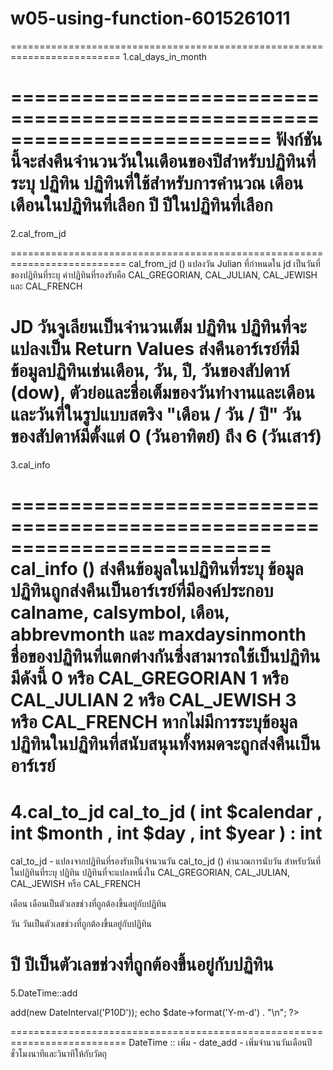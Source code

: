 # w05-using-function-6015261011
=========================================================================
1.cal_days_in_month
<?php
$number = cal_days_in_month(CAL_GREGORIAN, 8, 2003); // 31
echo "There were {$number} days in August 2003";
?>
==========================================================================
ฟังก์ชันนี้จะส่งคืนจำนวนวันในเดือนของปีสำหรับปฏิทินที่ระบุ
ปฏิทิน
ปฏิทินที่ใช้สำหรับการคำนวณ
เดือน
เดือนในปฏิทินที่เลือก
ปี
ปีในปฏิทินที่เลือก
==========================================================================
2.cal_from_jd
<?php
$today = unixtojd(mktime(0, 0, 0, 8, 16, 2003));
print_r(cal_from_jd($today, CAL_GREGORIAN));
?>
==========================================================================
cal_from_jd () แปลงวัน Julian ที่กำหนดใน jd เป็นวันที่ของปฏิทินที่ระบุ 
ค่าปฏิทินที่รองรับคือ CAL_GREGORIAN, CAL_JULIAN, CAL_JEWISH และ CAL_FRENCH

JD
วันจูเลียนเป็นจำนวนเต็ม
ปฏิทิน
ปฏิทินที่จะแปลงเป็น
Return Values 
ส่งคืนอาร์เรย์ที่มีข้อมูลปฏิทินเช่นเดือน, วัน, ปี, วันของสัปดาห์ (dow), 
ตัวย่อและชื่อเต็มของวันทำงานและเดือนและวันที่ในรูปแบบสตริง "เดือน / วัน / ปี" วันของสัปดาห์มีตั้งแต่ 0 (วันอาทิตย์) ถึง 6 (วันเสาร์)
==========================================================================
3.cal_info
<?php
$info = cal_info(0);
print_r($info);
?>
==========================================================================
cal_info () ส่งคืนข้อมูลในปฏิทินที่ระบุ
ข้อมูลปฏิทินถูกส่งคืนเป็นอาร์เรย์ที่มีองค์ประกอบ calname, calsymbol, เดือน, abbrevmonth และ maxdaysinmonth
ชื่อของปฏิทินที่แตกต่างกันซึ่งสามารถใช้เป็นปฏิทินมีดังนี้
0 หรือ CAL_GREGORIAN 
1 หรือ CAL_JULIAN 
2 หรือ CAL_JEWISH 
3 หรือ CAL_FRENCH 
หากไม่มีการระบุข้อมูลปฏิทินในปฏิทินที่สนับสนุนทั้งหมดจะถูกส่งคืนเป็นอาร์เรย์
==========================================================================
4.cal_to_jd
cal_to_jd ( int $calendar , int $month , int $day , int $year ) : int
==========================================================================
cal_to_jd - แปลงจากปฏิทินที่รองรับเป็นจำนวนวัน
cal_to_jd () คำนวณการนับวัน สำหรับวันที่ในปฏิทินที่ระบุ
ปฏิทิน
ปฏิทินที่จะแปลงหนึ่งใน CAL_GREGORIAN, CAL_JULIAN, CAL_JEWISH หรือ CAL_FRENCH

เดือน
เดือนเป็นตัวเลขช่วงที่ถูกต้องขึ้นอยู่กับปฏิทิน

วัน
วันเป็นตัวเลขช่วงที่ถูกต้องขึ้นอยู่กับปฏิทิน

ปี
ปีเป็นตัวเลขช่วงที่ถูกต้องขึ้นอยู่กับปฏิทิน
==========================================================================
5.DateTime::add
<?php
$date = new DateTime('2000-01-01');
$date->add(new DateInterval('P10D'));
echo $date->format('Y-m-d') . "\n";
?>
==========================================================================
DateTime :: เพิ่ม - date_add - เพิ่มจำนวนวันเดือนปีชั่วโมงนาทีและวินาทีให้กับวัตถุ
